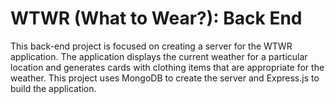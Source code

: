 # WTWR (What to Wear?): Back End

This back-end project is focused on creating a server for the WTWR application. The application displays the current weather for a particular location and generates cards with clothing items that are appropriate for the weather. This project uses MongoDB to create the server and Express.js to build the application.
